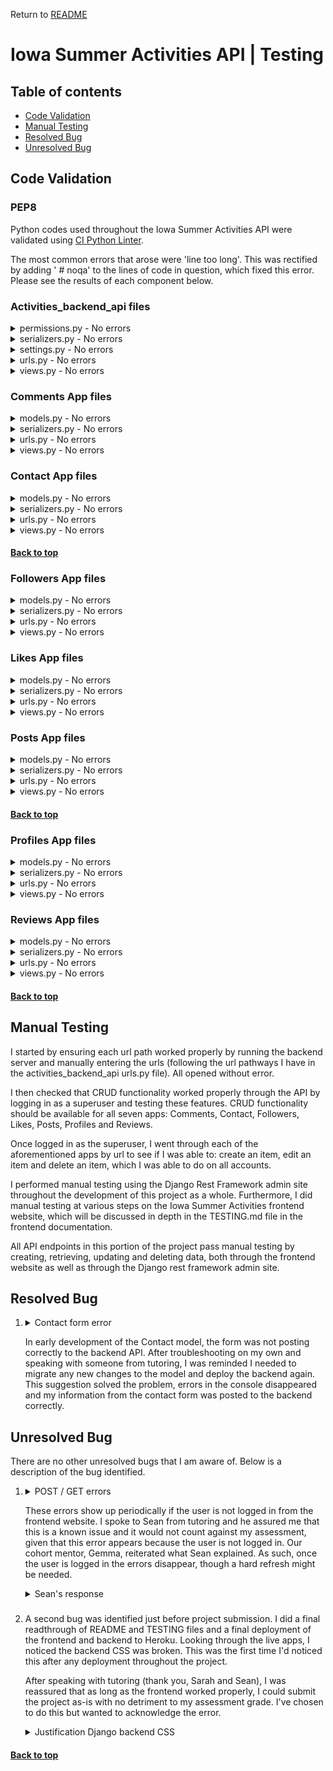Return to [README](README.md)

# **Iowa Summer Activities API | Testing**

## Table of contents

  - [Code Validation](#code-validation)
  - [Manual Testing](#manual-testing)
  - [Resolved Bug](#resolved-bug)
  - [Unresolved Bug](#unresolved-bug)

## Code Validation 

### PEP8

Python codes used throughout the Iowa Summer Activities API were validated using [CI Python Linter](https://pep8ci.herokuapp.com/). 

The most common errors that arose were 'line too long'. This was rectified by adding '  # noqa' to the lines of code in question, which fixed this error.  Please see the results of each component below.

### Activities_backend_api files

<details>
  <summary>permissions.py - No errors</summary> 

![Python Validation](images/testing/permissions.png)
</details>
<details>
  <summary>serializers.py - No errors</summary> 

![Python Validation](images/testing/serializers.png)
</details>
<details>
  <summary>settings.py - No errors</summary> 

![Python Validation](images/testing/settings.png)
</details>
<details>
  <summary>urls.py - No errors</summary> 

![Python Validation](images/testing/urls.png)
</details> 
<details>
  <summary>views.py - No errors</summary> 

![Python Validation](images/testing/views.png)
</details>


### Comments App files

<details>
  <summary>models.py - No errors</summary> 

![Python Validation](images/testing/comments-models.png)
</details>
<details>
  <summary>serializers.py - No errors</summary> 

![Python Validation](images/testing/comments-serializers.png)
</details>
<details>
  <summary>urls.py - No errors</summary> 

![Python Validation](images/testing/comments-urls.png)
</details>
<details>
  <summary>views.py - No errors</summary> 

![Python Validation](images/testing/comments-views.png)
</details> 


### Contact App files

<details>
  <summary>models.py - No errors</summary> 

![Python Validation](images/testing/contact-models.png)
</details>
<details>
  <summary>serializers.py - No errors</summary> 

![Python Validation](images/testing/contact-serializers.png)
</details>
<details>
  <summary>urls.py - No errors</summary> 

![Python Validation](images/testing/contact-urls.png)
</details>
<details>
  <summary>views.py - No errors</summary> 

![Python Validation](images/testing/contact-views.png)
</details> 


#### [Back to top](<#table-of-contents>)

### Followers App files

<details>
  <summary>models.py - No errors</summary> 

![Python Validation](images/testing/followers-models.png)
</details>
<details>
  <summary>serializers.py - No errors</summary> 

![Python Validation](images/testing/followers-serializers.png)
</details>
<details>
  <summary>urls.py - No errors</summary> 

![Python Validation](images/testing/followers-urls.png)
</details>
<details>
  <summary>views.py - No errors</summary> 

![Python Validation](images/testing/followers-views.png)
</details> 

### Likes App files

<details>
  <summary>models.py - No errors</summary> 

![Python Validation](images/testing/likes-models.png)
</details>
<details>
  <summary>serializers.py - No errors</summary> 

![Python Validation](images/testing/likes-serializers.png)
</details>
<details>
  <summary>urls.py - No errors</summary> 

![Python Validation](images/testing/likes-urls.png)
</details>
<details>
  <summary>views.py - No errors</summary> 

![Python Validation](images/testing/likes-views.png)
</details> 

### Posts App files

<details>
  <summary>models.py - No errors</summary> 

![Python Validation](images/testing/posts-models.png)
</details>
<details>
  <summary>serializers.py - No errors</summary> 

![Python Validation](images/testing/posts-serializers.png)
</details>
<details>
  <summary>urls.py - No errors</summary> 

![Python Validation](images/testing/posts-urls.png)
</details>
<details>
  <summary>views.py - No errors</summary> 

![Python Validation](images/testing/posts-views.png)
</details>

#### [Back to top](<#table-of-contents>)

### Profiles App files

<details>
  <summary>models.py - No errors</summary> 

![Python Validation](images/testing/profiles-models.png)
</details>
<details>
  <summary>serializers.py - No errors</summary> 

![Python Validation](images/testing/profiles-serializers.png)
</details>
<details>
  <summary>urls.py - No errors</summary> 

![Python Validation](images/testing/profiles-urls.png)
</details>
<details>
  <summary>views.py - No errors</summary> 

![Python Validation](images/testing/profiles-views.png)
</details>

### Reviews App files

<details>
  <summary>models.py - No errors</summary> 

![Python Validation](images/testing/reviews-models.png)
</details>
<details>
  <summary>serializers.py - No errors</summary> 

![Python Validation](images/testing/reviews-serializers.png)
</details>
<details>
  <summary>urls.py - No errors</summary> 

![Python Validation](images/testing/reviews-urls.png)
</details>
<details>
  <summary>views.py - No errors</summary> 

![Python Validation](images/testing/reviews-views.png)
</details>

#### [Back to top](<#table-of-contents>)


## Manual Testing
I started by ensuring each url path worked properly by running the backend server and manually entering the urls (following the url pathways I have in the activities_backend_api urls.py file). All opened without error.

I then checked that CRUD functionality worked properly through the API by logging in as a superuser and testing these features. CRUD functionality should be available for all seven apps: Comments, Contact, Followers, Likes, Posts, Profiles and Reviews.

Once logged in as the superuser, I went through each of the aforementioned apps by url to see if I was able to: create an item, edit an item and delete an item, which I was able to do on all accounts.

I performed manual testing using the Django Rest Framework admin site  throughout the development of this project as a whole. Furthermore, I did manual testing at various steps on the Iowa Summer Activities frontend website, which will be discussed in depth in the TESTING.md file in the frontend documentation.

All API endpoints in this portion of the project pass manual testing by creating, retrieving, updating and deleting data, both through the frontend website as well as through the Django rest framework admin site. 

## Resolved Bug


1. <details>
    <summary>Contact form error</summary> 

    ![Contact form error](images/bugs/contact-form-error.png)
    </details>

    In early development of the Contact model, the form was not posting correctly to the backend API. After troubleshooting on my own and speaking with someone from tutoring, I was reminded I needed to migrate any new changes to the model and deploy the backend again. This suggestion solved the problem, errors in the console disappeared and my information from the contact form was posted to the backend correctly. 


## Unresolved Bug
There are no other unresolved bugs that I am aware of. Below is a description of the bug identified.

1. <details>
    <summary>POST / GET errors</summary> 

    ![Contact form error](images/bugs/post-get-errors.png)
    </details>
    
    These errors show up periodically if the user is not logged in from the frontend website. I spoke to Sean from tutoring and he assured me that this is a known issue and it would not count against my assessment, given that this error appears because the user is not logged in. Our cohort mentor, Gemma, reiterated what Sean explained. As such, once the user is logged in the errors disappear, though a hard refresh might be needed.

    <details>
    <summary>Sean's response</summary> 

    ![Contact form error](images/bugs/backend-error.png)
    </details>
###

2. A second bug was identified just before project submission. I did a final readthrough of README and TESTING files and a final deployment of the frontend and backend to Heroku. Looking through the live apps, I noticed the backend CSS was broken. This was the first time I'd noticed this after any deployment throughout the project. 

    After speaking with tutoring (thank you, Sarah and Sean), I was reassured that as long as the frontend worked properly, I could submit the project as-is with no detriment to my assessment grade. I've chosen to do this but wanted to acknowledge the error. 

      <details>
    <summary>Justification Django backend CSS</summary> 

    ![Contact form error](images/bugs/css-backend-broken.png)
      </details>

  #### [Back to top](<#table-of-contents>)
